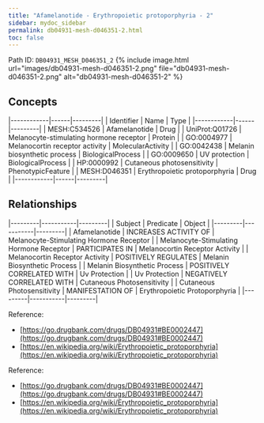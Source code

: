 ```yaml
---
title: "Afamelanotide - Erythropoietic protoporphyria - 2"
sidebar: mydoc_sidebar
permalink: db04931-mesh-d046351-2.html
toc: false 
---
```



Path ID: `DB04931_MESH_D046351_2`
{% include image.html url="images/db04931-mesh-d046351-2.png" file="db04931-mesh-d046351-2.png" alt="db04931-mesh-d046351-2" %}

## Concepts

|------------|------|---------|
| Identifier | Name | Type    |
|------------|------|---------|
| MESH:C534526 | Afamelanotide | Drug |
| UniProt:Q01726 | Melanocyte-stimulating hormone receptor | Protein |
| GO:0004977 | Melanocortin receptor activity | MolecularActivity |
| GO:0042438 | Melanin biosynthetic process | BiologicalProcess |
| GO:0009650 | UV protection | BiologicalProcess |
| HP:0000992 | Cutaneous photosensitivity | PhenotypicFeature |
| MESH:D046351 | Erythropoietic protoporphyria | Drug |
|------------|------|---------|

## Relationships

|---------|-----------|---------|
| Subject | Predicate | Object  |
|---------|-----------|---------|
| Afamelanotide | INCREASES ACTIVITY OF | Melanocyte-Stimulating Hormone Receptor |
| Melanocyte-Stimulating Hormone Receptor | PARTICIPATES IN | Melanocortin Receptor Activity |
| Melanocortin Receptor Activity | POSITIVELY REGULATES | Melanin Biosynthetic Process |
| Melanin Biosynthetic Process | POSITIVELY CORRELATED WITH | Uv Protection |
| Uv Protection | NEGATIVELY CORRELATED WITH | Cutaneous Photosensitivity |
| Cutaneous Photosensitivity | MANIFESTATION OF | Erythropoietic Protoporphyria |
|---------|-----------|---------|

Reference: 
  - [https://go.drugbank.com/drugs/DB04931#BE0002447](https://go.drugbank.com/drugs/DB04931#BE0002447)
  - [https://en.wikipedia.org/wiki/Erythropoietic_protoporphyria](https://en.wikipedia.org/wiki/Erythropoietic_protoporphyria)

Reference: 
  - [https://go.drugbank.com/drugs/DB04931#BE0002447](https://go.drugbank.com/drugs/DB04931#BE0002447)
  - [https://en.wikipedia.org/wiki/Erythropoietic_protoporphyria](https://en.wikipedia.org/wiki/Erythropoietic_protoporphyria)
